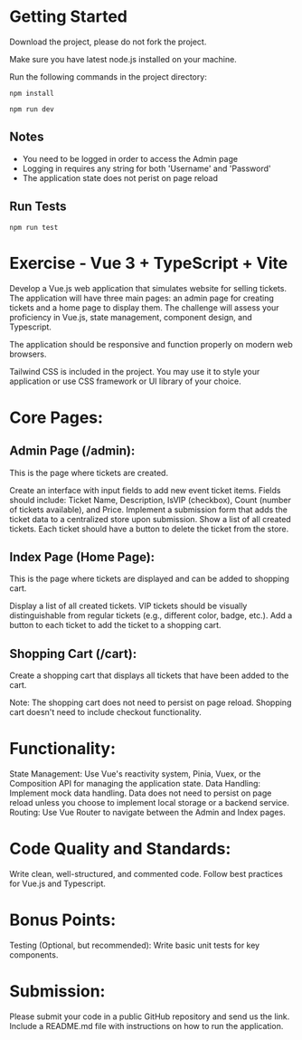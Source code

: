 # Getting Started

Download the project, please do not fork the project.

Make sure you have latest node.js installed on your machine.

Run the following commands in the project directory:

```npm install```

```npm run dev```


## Notes
- You need to be logged in order to access the Admin page 
- Logging in requires any string for both 'Username' and 'Password'
- The application state does not perist on page reload


## Run Tests

```npm run test```


# Exercise - Vue 3 + TypeScript + Vite

Develop a Vue.js web application that simulates website for selling tickets. The application will have three main pages: an admin page for creating tickets and a home page to display them. The challenge will assess your proficiency in Vue.js, state management, component design, and Typescript.

The application should be responsive and function properly on modern web browsers.

Tailwind CSS is included in the project. You may use it to style your application or use CSS framework or UI library of your choice.


# Core Pages:

## Admin Page (/admin):

This is the page where tickets are created.

Create an interface with input fields to add new event ticket items. Fields should include: Ticket Name, Description, IsVIP (checkbox), Count (number of tickets available), and Price.
Implement a submission form that adds the ticket data to a centralized store upon submission.
Show a list of all created tickets. Each ticket should have a button to delete the ticket from the store.

## Index Page (Home Page):

This is the page where tickets are displayed and can be added to shopping cart.

Display a list of all created tickets. 
VIP tickets should be visually distinguishable from regular tickets (e.g., different color, badge, etc.).
Add a button to each ticket to add the ticket to a shopping cart.

## Shopping Cart (/cart):
Create a shopping cart that displays all tickets that have been added to the cart.

Note: The shopping cart does not need to persist on page reload. Shopping cart doesn't need to include checkout functionality.


# Functionality:

State Management: Use Vue's reactivity system, Pinia, Vuex, or the Composition API for managing the application state.
Data Handling: Implement mock data handling. Data does not need to persist on page reload unless you choose to implement local storage or a backend service.
Routing: Use Vue Router to navigate between the Admin and Index pages.


# Code Quality and Standards:
Write clean, well-structured, and commented code.
Follow best practices for Vue.js and Typescript.


# Bonus Points:
Testing (Optional, but recommended): Write basic unit tests for key components.


# Submission:

Please submit your code in a public GitHub repository and send us the link. Include a README.md file with instructions on how to run the application.
